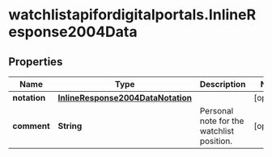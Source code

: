 # watchlistapifordigitalportals.InlineResponse2004Data

## Properties

Name | Type | Description | Notes
------------ | ------------- | ------------- | -------------
**notation** | [**InlineResponse2004DataNotation**](InlineResponse2004DataNotation.md) |  | [optional] 
**comment** | **String** | Personal note for the watchlist position. | [optional] 



